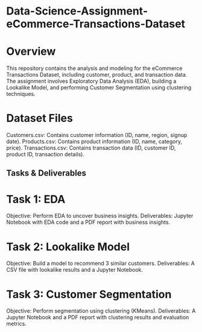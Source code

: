 # Data-Science-Assignment-eCommerce-Transactions-Dataset
# Overview
This repository contains the analysis and modeling for the eCommerce Transactions Dataset, including customer, product, and transaction data. The assignment involves Exploratory Data Analysis (EDA), building a Lookalike Model, and performing Customer Segmentation using clustering techniques.

# Dataset Files
Customers.csv: Contains customer information (ID, name, region, signup date).
Products.csv: Contains product information (ID, name, category, price).
Transactions.csv: Contains transaction data (ID, customer ID, product ID, transaction details).

## Tasks & Deliverables
# Task 1: EDA
Objective: Perform EDA to uncover business insights.
Deliverables: Jupyter Notebook with EDA code and a PDF report with business insights.
# Task 2: Lookalike Model
Objective: Build a model to recommend 3 similar customers.
Deliverables: A CSV file with lookalike results and a Jupyter Notebook.
# Task 3: Customer Segmentation
Objective: Perform segmentation using clustering (KMeans).
Deliverables: A Jupyter Notebook and a PDF report with clustering results and evaluation metrics.
